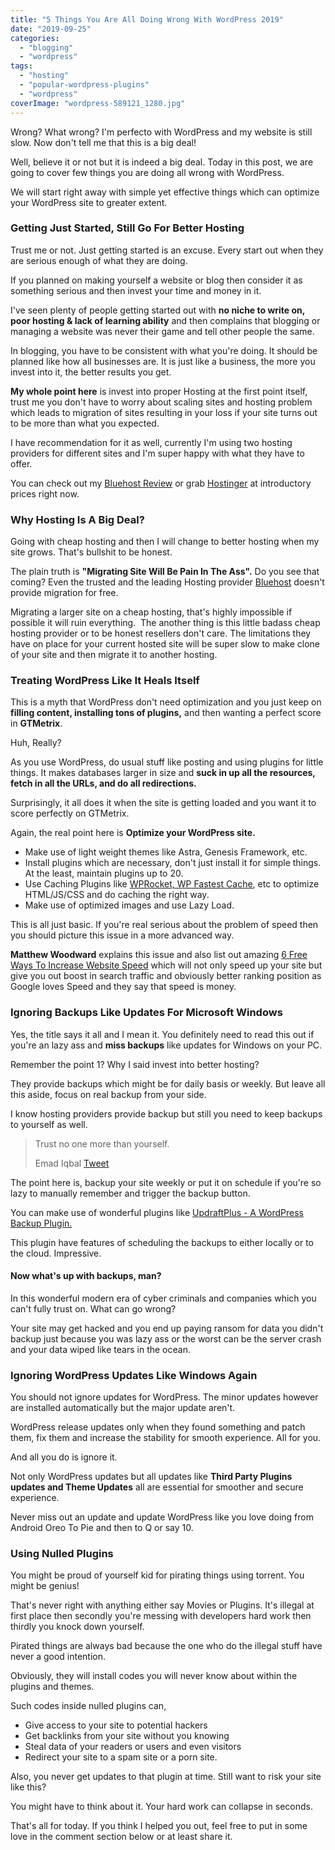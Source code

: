 ```yaml
---
title: "5 Things You Are All Doing Wrong With WordPress 2019"
date: "2019-09-25"
categories: 
  - "blogging"
  - "wordpress"
tags: 
  - "hosting"
  - "popular-wordpress-plugins"
  - "wordpress"
coverImage: "wordpress-589121_1280.jpg"
---
```


Wrong? What wrong? I'm perfecto with WordPress and my website is still slow. Now don't tell me that this is a big deal!

Well, believe it or not but it is indeed a big deal. Today in this post, we are going to cover few things you are doing all wrong with WordPress.

We will start right away with simple yet effective things which can optimize your WordPress site to greater extent.

### Getting Just Started, Still Go For Better Hosting

Trust me or not. Just getting started is an excuse. Every start out when they are serious enough of what they are doing. 

If you planned on making yourself a website or blog then consider it as something serious and then invest your time and money in it. 

I've seen plenty of people getting started out with **no niche to write on, poor hosting & lack of learning ability** and then complains that blogging or managing a website was never their game and tell other people the same.

In blogging, you have to be consistent with what you're doing. It should be planned like how all businesses are. It is just like a business, the more you invest into it, the better results you get.

**My whole point here** is invest into proper Hosting at the first point itself, trust me you don't have to worry about scaling sites and hosting problem which leads to migration of sites resulting in your loss if your site turns out to be more than what you expected.

I have recommendation for it as well, currently I'm using two hosting providers for different sites and I'm super happy with what they have to offer.

You can check out my [Bluehost Review](https://sastaeinstein.com/2019/09/what-no-one-tells-you-about-bluehost.html) or grab [Hostinger](https://sastaeinstein.com/go/hostinger "hostinger") at introductory prices right now.

### **Why Hosting Is A Big Deal?**

Going with cheap hosting and then I will change to better hosting when my site grows. That's bullshit to be honest. 

The plain truth is **"Migrating Site Will Be Pain In The Ass".** Do you see that coming? Even the trusted and the leading Hosting provider [Bluehost](https://sastaeinstein.com/go/bluehost "BlueHost") doesn't provide migration for free. 

Migrating a larger site on a cheap hosting, that's highly impossible if possible it will ruin everything.  The another thing is this little badass cheap hosting provider or to be honest resellers don't care. The limitations they have on place for your current hosted site will be super slow to make clone of your site and then migrate it to another hosting.

### Treating WordPress Like It Heals Itself

This is a myth that WordPress don't need optimization and you just keep on **filling content, installing tons of plugins,** and then wanting a perfect score in **GTMetrix**.

Huh, Really?

As you use WordPress, do usual stuff like posting and using plugins for little things. It makes databases larger in size and **suck in up all the resources, fetch in all the URLs, and do all redirections.**

Surprisingly, it all does it when the site is getting loaded and you want it to score perfectly on GTMetrix.

Again, the real point here is **Optimize your WordPress site.**

- Make use of light weight themes like Astra, Genesis Framework, etc.
- Install plugins which are necessary, don't just install it for simple things. At the least, maintain plugins up to 20.
- Use Caching Plugins like [WPRocket, WP Fastest Cache](https://www.fiverr.com/share/W2vxd), etc to optimize HTML/JS/CSS and do caching the right way.
- Make use of optimized images and use Lazy Load.

This is all just basic. If you're real serious about the problem of speed then you should picture this issue in a more advanced way.

**Matthew Woodward** explains this issue and also list out amazing [6 Free Ways To Increase Website Speed](https://www.matthewwoodward.co.uk/seo/on-page/increase-website-speed/) which will not only speed up your site but give you out boost in search traffic and obviously better ranking position as Google loves Speed and they say that speed is money.

### Ignoring Backups Like Updates For Microsoft Windows

Yes, the title says it all and I mean it. You definitely need to read this out if you're an lazy ass and **miss backups** like updates for Windows on your PC.

Remember the point 1? Why I said invest into better hosting?

They provide backups which might be for daily basis or weekly. But leave all this aside, focus on real backup from your side.

I know hosting providers provide backup but still you need to keep backups to yourself as well.

> Trust no one more than yourself.
> 
> Emad Iqbal [Tweet](https://twitter.com/intent/tweet?text=Trust+no+one+more+than+yourself.+%E2%80%94+Emad+Iqbal&url=https%3A%2F%2Fsastaeinstein.com%2Fwp-admin%2Fadmin-ajax.php&via=emadsblog)

The point here is, backup your site weekly or put it on schedule if you're so lazy to manually remember and trigger the backup button.

You can make use of wonderful plugins like [UpdraftPlus - A WordPress Backup Plugin.](https://wordpress.org/plugins/updraftplus/)

This plugin have features of scheduling the backups to either locally or to the cloud. Impressive. 

#### **Now what's up with backups, man?**

In this wonderful modern era of cyber criminals and companies which you can't fully trust on. What can go wrong?

Your site may get hacked and you end up paying ransom for data you didn't backup just because you was lazy ass or the worst can be the server crash and your data wiped like tears in the ocean.

### Ignoring WordPress Updates Like Windows Again

You should not ignore updates for WordPress. The minor updates however are installed automatically but the major update aren't.

WordPress release updates only when they found something and patch them, fix them and increase the stability for smooth experience. All for you.

And all you do is ignore it. 

Not only WordPress updates but all updates like **Third Party Plugins updates and Theme Updates** all are essential for smoother and secure experience. 

Never miss out an update and update WordPress like you love doing from Android Oreo To Pie and then to Q or say 10.

### Using Nulled Plugins

You might be proud of yourself kid for pirating things using torrent. You might be genius!

That's never right with anything either say Movies or Plugins. It's illegal at first place then secondly you're messing with developers hard work then thirdly you knock down yourself.

Pirated things are always bad because the one who do the illegal stuff have never a good intention. 

Obviously, they will install codes you will never know about within the plugins and themes. 

Such codes inside nulled plugins can,

- Give access to your site to potential hackers
- Get backlinks from your site without you knowing
- Steal data of your readers or users and even visitors
- Redirect your site to a spam site or a porn site.

Also, you never get updates to that plugin at time. Still want to risk your site like this? 

You might have to think about it. Your hard work can collapse in seconds.

That's all for today. If you think I helped you out, feel free to put in some love in the comment section below or at least share it.
